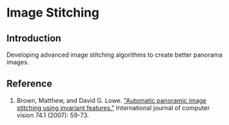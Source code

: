# Image Stitching


## Introduction
Developing advanced image stitching algorithms to create better panorama images.


## Reference
1. Brown, Matthew, and David G. Lowe. ["Automatic panoramic image stitching using invariant features."](http://matthewalunbrown.com/papers/ijcv2007.pdf) International journal of computer vision 74.1 (2007): 59-73.
